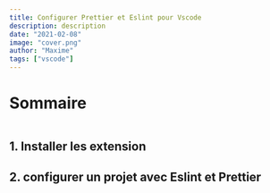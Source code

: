 ```yaml
---
title: Configurer Prettier et Eslint pour Vscode
description: description
date: "2021-02-08"
image: "cover.png"
author: "Maxime"
tags: ["vscode"]
---
```


# Sommaire

```toc

```

## 1. Installer les extension

## 2. configurer un projet avec Eslint et Prettier
